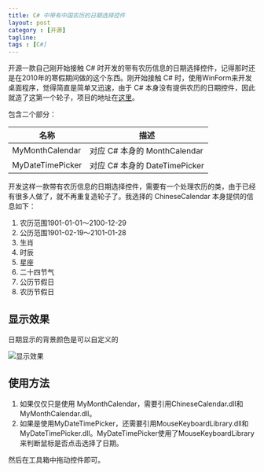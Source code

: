 ```yaml
---
title: C# 中带有中国农历的日期选择控件
layout: post
category : [开源]
tagline: 
tags : [C#]
---
```


开源一款自己刚开始接触 C# 时开发的带有农历信息的日期选择控件，记得那时还是在2010年的寒假期间做的这个东西。刚开始接触 C# 时，使用WinForm来开发桌面程序，觉得简直是简单又迅速，由于 C# 本身没有提供农历的日期控件，因此就造了这第一个轮子，项目的地址在[这里][1]。

包含二个部分：

名称                | 描述
--------------------|----------------
MyMonthCalendar     | 对应 C# 本身的 MonthCalendar
MyDateTimePicker    | 对应 C# 本身的 DateTimePicker

开发这样一款带有农历信息的日期选择控件，需要有一个处理农历的类，由于已经有很多人做了，就不再重复造轮子了。我选择的 ChineseCalendar 本身提供的信息如下：

1. 农历范围1901-01-01～2100-12-29
2. 公历范围1901-02-19～2101-01-28
3. 生肖
4. 时辰
5. 星座
6. 二十四节气
7. 公历节假日
8. 农历节假日

## 显示效果

日期显示的背景颜色是可以自定义的

![显示效果][2]

## 使用方法

1. 如果仅仅只是使用 MyMonthCalendar，需要引用ChineseCalendar.dll和MyMonthCalendar.dll。
2. 如果是使用MyDateTimePicker，还需要引用MouseKeyboardLibrary.dll和MyDateTimePicker.dll。MyDateTimePicker使用了MouseKeyboardLibrary来判断鼠标是否点击选择了日期。

然后在工具箱中拖动控件即可。


  [1]: https://github.com/restran/chinese_calendar
  [2]: http://oxygen.qiniudn.com/img2015012829.png